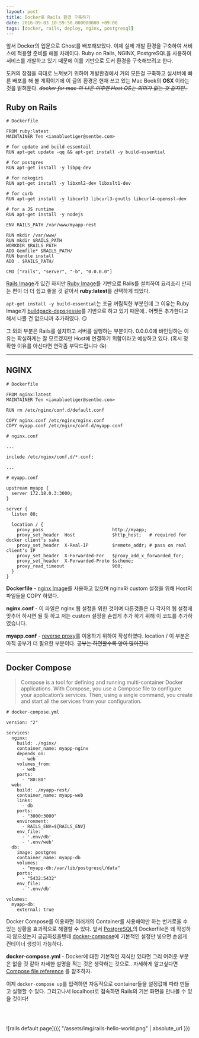 ```yaml
---
layout: post
title: Docker로 Rails 환경 구축하기
date: 2016-09-03 10:59:50.000000000 +09:00
tags: [docker, rails, deploy, nginx, postgresql]
---
```


앞서 Docker의 입문으로 Ghost를 배포해보았다. 이제 실제 개발 환경을 구축하여 서비스에 적용할 준비를 해볼 차례이다. Ruby on Rails, NGINX, PostgreSQL을 사용하여 서비스를 개발하고 있기 때문에 이를 기반으로 도커 환경을 구축해보려고 한다.

도커의 장점을 극대로 느껴보기 위하여 개발환경에서 거의 모든걸 구축하고 실서버에 빠른 배포를 해 볼 계획이기에 이 글의 환경은 현재 쓰고 있는 Mac Book의 **OSX** 이라는 것을 밝혀둔다. ~~*docker for mac 이 나온 이후엔 Host OS는 의미가 없는 것 같지만..*~~

## Ruby on Rails
```docker
# Dockerfile

FROM ruby:latest
MAINTAINER Ten <iamabluetiger@sentbe.com>

# for update and build-essentail
RUN apt-get update -qq && apt-get install -y build-essential

# for postgres
RUN apt-get install -y libpq-dev

# for nokogiri
RUN apt-get install -y libxml2-dev libxslt1-dev

# for curb
RUN apt-get install -y libcurl3 libcurl3-gnutls libcurl4-openssl-dev

# for a JS runtime
RUN apt-get install -y nodejs

ENV RAILS_PATH /var/www/myapp-rest

RUN mkdir /var/www/
RUN mkdir $RAILS_PATH
WORKDIR $RAILS_PATH
ADD Gemfile* $RAILS_PATH/
RUN bundle install
ADD . $RAILS_PATH/

CMD ["rails", "server", "-b", "0.0.0.0"]
```
[Rails Image](https://hub.docker.com/_/rails/)가 있긴 하지만 [Ruby Image](https://hub.docker.com/_/ruby/)를 기반으로 Rails를 설치하여 요리조리 만지는 편이 더 더 쉽고 좋을 것 같아서 **ruby:latest**를 선택하게 되었다.

`apt-get install -y build-essential`는 조금 꺼림칙한 부분인데 그 이유는 Ruby Image가 [buildpack-deps:jessie](https://github.com/docker-library/buildpack-deps/blob/f1d33d5c92e1bd2aee9f2333ceb316251e6388d4/jessie/Dockerfile)를 기반으로 하고 있기 때문에.. 어쨋든 추가한다고 해서 나쁠 건 없으니까 추가하였다. 😏

그 외의 부분은 Rails를 설치하고 서버를 실행하는 부분이다. 0.0.0.0에 바인딩하는 이유는 확실하게는 잘 모르겠지만 Host에 연결하기 위함이라고 예상하고 있다. (혹시 정확한 이유를 아신다면 연락좀 부탁드립니다 😘)

---

## NGINX

```nginx
# Dockerfile

FROM nginx:latest
MAINTAINER Ten <iamabluetiger@sentbe.com>

RUN rm /etc/nginx/conf.d/default.conf

COPY nginx.conf /etc/nginx/nginx.conf
COPY myapp.conf /etc/nginx/conf.d/myapp.conf
```

```nginx
# nginx.conf
    
...

include /etc/nginx/conf.d/*.conf;

...

```

```nginx
# myapp.conf

upstream myapp {
  server 172.18.0.3:3000;
}

server {
  listen 80;
    
  location / {
    proxy_pass                          http://myapp;
    proxy_set_header  Host              $http_host;   # required for docker client's sake
    proxy_set_header  X-Real-IP         $remote_addr; # pass on real client's IP
    proxy_set_header  X-Forwarded-For   $proxy_add_x_forwarded_for;
    proxy_set_header  X-Forwarded-Proto $scheme;
    proxy_read_timeout                  900;
  }
}
```
**Dockerfile** - [nginx Image](https://hub.docker.com/_/nginx/)를 사용하고 있으며 nginx와 custom 설정을 위해 Host의 파일들을 COPY 하였다.

**nginx.conf** - 이 파일은 nginx 웹 설정을 위한 것이며 다른것들은 다 각자의 웹 설정에 맞추어 하시면 될 듯 하고 저는 custom 설정을 손쉽게 추가 하기 위해 이 코드를 추가하였습니다.

**myapp.conf** - [reverse proxy](https://en.wikipedia.org/wiki/Reverse_proxy)를 이용하기 위하여 작성하였다. location / 이 부분은 아직 공부가 더 필요한 부분이다. ~~공부는 하면할수록 양이 많아진다~~

---

## Docker Compose

> Compose is a tool for defining and running multi-container Docker applications. With Compose, you use a Compose file to configure your application’s services. Then, using a single command, you create and start all the services from your configuration.

```docker
# docker-compose.yml

version: "2"

services:
  nginx:
    build: ./nginx/
    container_name: myapp-nginx
    depends_on:
      - web
    volumes_from:
      - web
    ports:
      - "80:80"
  web:
    build: ./myapp-rest/
    container_name: myapp-web
    links:
      - db
    ports:
      - "3000:3000"
    environment:
      - RAILS_ENV=${RAILS_ENV}
    env_file:
      - '.env/db'
      - '.env/web'
  db:
    image: postgres
    container_name: myapp-db
    volumes: 
      - "myapp-db:/var/lib/postgresql/data"
    ports:
      - "5432:5432"
    env_file:
      - '.env/db'

volumes:
  myapp-db:
    external: true
```

Docker Compose를 이용하면 여러개의 Container를 사용해야만 하는 번거로울 수 있는 상황을 효과적으로 해결할 수 있다. 앞서 [PostgreSQL](https://hub.docker.com/_/postgres/)의 Dockerfile은 왜 작성하지 않으셨는지 궁금하셨을텐데 [docker-compose](https://docs.docker.com/compose/)에 기본적인 설정만 넣으면 손쉽게 컨테이너 생성이 가능하다.

**docker-compose.yml** - Docker에 대한 기본적인 지식만 있다면 그리 어려운 부분은 없을 것 같아 자세한 설명을 적는 것은 생략하는 것으로.. 자세하게 알고싶다면 [Compose file reference](https://docs.docker.com/compose/compose-file/) 를 참조하자.

이제 `docker-compose up`를 입력하면 자동적으로 container들을 설정값에 따라 만들고 실행할 수 있다. 그리고나서 localhost로 접속하면 Rails의 기본 화면을 만나볼 수 있을 것이다!  

<br><br>

![rails default page]({{ "/assets/img/rails-hello-world.png" | absolute_url }})
